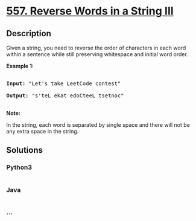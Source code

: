 # [557. Reverse Words in a String III](https://leetcode.com/problems/reverse-words-in-a-string-iii)

## Description
<p>Given a string, you need to reverse the order of characters in each word within a sentence while still preserving whitespace and initial word order.</p>

<p><b>Example 1:</b><br />
<pre>
<b>Input:</b> "Let's take LeetCode contest"
<b>Output:</b> "s'teL ekat edoCteeL tsetnoc"
</pre>
</p>

<p><b>Note:</b>
In the string, each word is separated by single space and there will not be any extra space in the string.
</p>


## Solutions


### Python3

```python

```

### Java

```java

```

### ...
```

```
